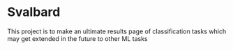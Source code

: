 # Svalbard
This project is to make an ultimate results page of classification tasks which may get extended in the future to other ML tasks

